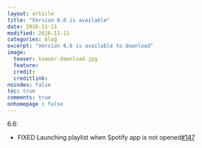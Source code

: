 ```yaml
---
layout: article
title: "Version 6.6 is available"
date: 2016-11-11
modified: 2016-11-11
categories: blog
excerpt: "Version 6.6 is available to download"
image:
  teaser: teaser-download.jpg
  feature:
  credit:
  creditlink:
noindex: false
toc: true
comments: true
onhomepage : false
---
```



6.6:

* <span class="badge danger">FIXED</span> Launching playlist when Spotify app is not opened[#147](https://github.com/vdesabou/alfred-spotify-mini-player/issues/147)
